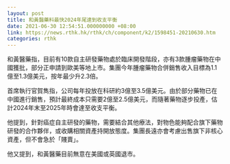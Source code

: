 ```yaml
---
layout: post
title: 和黃醫藥料最快2024年尾達到收支平衡
date: 2021-06-30 12:54:51.000000000 +08:00
link: https://news.rthk.hk/rthk/ch/component/k2/1598451-20210630.htm
categories: rthk
---
```


和黃醫藥指，目前有10款自主研發藥物處於臨床開發階段，亦有3款腫瘤藥物在中國獲批，部分正申請到歐美等地上市。集團今年腫瘤藥物合併銷售收入目標為1.1億至1.3億美元，按年最少升2.3倍。

首席執行官賀雋指，公司每年投放在科研約3億至3.5億美元。由於部分藥物已在中國進行銷售，預計最終成本只需要2億至2.5億美元，而隨著藥物逐步投產，估計2024年末至2025年時會達至收支平衡。

他提到，針對癌症自主研發的藥物，需要結合其他療法，對物色能夠配合旗下藥物研發的合作夥伴，或收購相關資產持開放態度。集團長遠亦會考慮出售旗下非核心資產，但不會急於「賤賣」。

他又提到，和黃醫藥目前無意在美國或英國退市。
